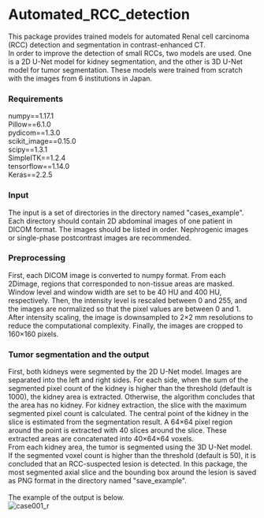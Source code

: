 # Automated_RCC_detection

This package provides trained models for automated Renal cell carcinoma (RCC) detection and segmentation in contrast-enhanced CT. <br>
In order to improve the detection of small RCCs, two models are used. One is a 2D U-Net model for kidney segmentation, and the other is 3D U-Net model for tumor segmentation. These models were trained from scratch with the images from 6 institutions in Japan. <br>

### Requirements  
numpy==1.17.1 <br>
Pillow==6.1.0 <br>
pydicom==1.3.0 <br>
scikit_image==0.15.0 <br>
scipy==1.3.1 <br>
SimpleITK==1.2.4 <br>
tensorflow==1.14.0 <br>
Keras==2.2.5 <br>

### Input 
The input is a set of directories in the directory named "cases_example". Each directory should contain 2D abdominal images of one patient in DICOM format. The images should be listed in order. Nephrogenic images or single-phase postcontrast images are recommended.

### Preprocessing
First, each DICOM image is converted to numpy format. From each 2Dimage, regions that corresponded to non-tissue areas are masked. Window level and window width are set to be 40 HU and 400 HU, respectively. Then, the intensity level is rescaled between 0 and 255, and the images are normalized so that the pixel values are between 0 and 1. After intensity scaling, the image is downsampled to 2×2 mm resolutions to reduce the computational complexity. Finally, the images are cropped to 160×160 pixels. 

### Tumor segmentation and the output
First, both kidneys were segmented by the 2D U-Net model. Images are separated into the left and right sides. For each side, when the sum of the segmented pixel count of the kidney is higher than the threshold (default is 1000), the kidney area is extracted. Otherwise, the algorithm concludes that the area has no kidney. For kidney extraction, the slice with the maximum segmented pixel count is calculated. The central point of the kidney in the slice is estimated from the segmentation result. A 64×64 pixel region around the point is extracted with 40 slices around the slice. These extracted areas are concatenated into 40×64×64 voxels.<br> 
From each kidney area, the tumor is segmented using the 3D U-Net model. If the segmented voxel count is higher than the threshold (default is 50), it is concluded that an RCC-suspected lesion is detected. In this package, the most segmented axial slice and the bounding box around the lesion is saved  as PNG format in the directory named "save_example".<br>
<br>
The example of the output is below. <br>
![case001_r](https://user-images.githubusercontent.com/87745605/148885263-f9183ee7-145b-4f39-9627-5c0f850ee1de.png)
